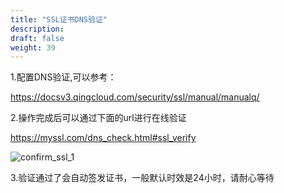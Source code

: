 ```yaml
---
title: "SSL证书DNS验证"
description:
draft: false
weight: 39
---
```


1.配置DNS验证,可以参考：

https://docsv3.qingcloud.com/security/ssl/manual/manualq/

2.操作完成后可以通过下面的url进行在线验证

https://myssl.com/dns_check.html#ssl_verify 

![confirm_ssl_1](/security/ssl/_images/confirm_ssl_1.png)

3.验证通过了会自动签发证书，一般默认时效是24小时，请耐心等待

